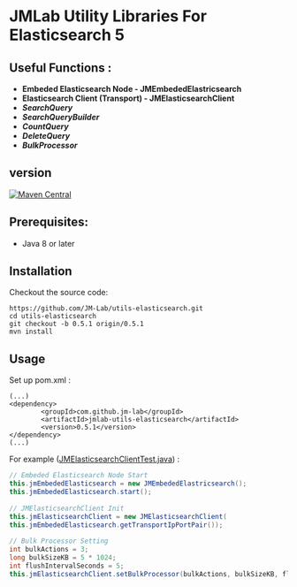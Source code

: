 JMLab Utility Libraries For Elasticsearch 5
===========================================

## Useful Functions :
* **Embeded Elasticsearch Node - JMEmbededElastricsearch**
* **Elasticsearch Client (Transport) - JMElasticsearchClient**
* ***SearchQuery***
* ***SearchQueryBuilder***
* ***CountQuery***
* ***DeleteQuery***
* ***BulkProcessor***

## version
[![Maven Central](https://maven-badges.herokuapp.com/maven-central/com.github.jm-lab/jmlab-utils-elasticsearch/badge.svg)](http://search.maven.org/#artifactdetails%7Ccom.github.jm-lab%7Cjmlab-utils-elasticsearch%7C0.5.1%7Cjar)

## Prerequisites:
* Java 8 or later

## Installation

Checkout the source code:

    https://github.com/JM-Lab/utils-elasticsearch.git
    cd utils-elasticsearch
    git checkout -b 0.5.1 origin/0.5.1
    mvn install

## Usage
Set up pom.xml :

    (...)
    <dependency>
			<groupId>com.github.jm-lab</groupId>
			<artifactId>jmlab-utils-elasticsearch</artifactId>
			<version>0.5.1</version>
	</dependency>
    (...)

For example ([JMElasticsearchClientTest.java](https://github.com/JM-Lab/utils-elasticsearch/blob/master/src/test/java/kr/jm/utils/elasticsearch/JMElasticsearchClientTest.java)) :

```java
// Embeded Elasticsearch Node Start
this.jmEmbededElasticsearch = new JMEmbededElastricsearch();
this.jmEmbededElasticsearch.start();
		
// JMElasticsearchClient Init
this.jmElasticsearchClient = new JMElasticsearchClient(
this.jmEmbededElasticsearch.getTransportIpPortPair());
		
// Bulk Processor Setting
int bulkActions = 3;
long bulkSizeKB = 5 * 1024;
int flushIntervalSeconds = 5;
this.jmElasticsearchClient.setBulkProcessor(bulkActions, bulkSizeKB, flushIntervalSeconds);
```
